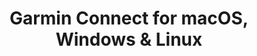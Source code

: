 ---
name: Garmin Connect
url: 'https://connect.garmin.com'
category: Health & Fitness
title: 'Garmin Connect for macOS, Windows & Linux'
key: garmin-connect

---